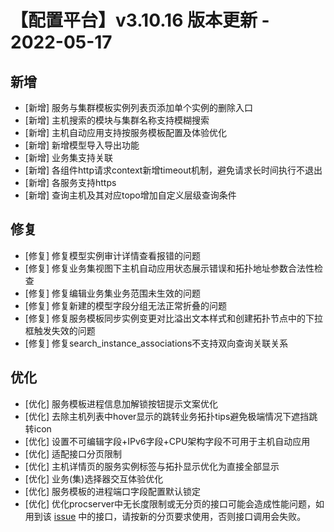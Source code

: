 # 【配置平台】v3.10.16 版本更新 - 2022-05-17

## 新增

-  [新增] 服务与集群模板实例列表页添加单个实例的删除入口 
-  [新增] 主机搜索的模块与集群名称支持模糊搜索
-  [新增] 主机自动应用支持按服务模板配置及体验优化
-  [新增] 新增模型导入导出功能
-  [新增] 业务集支持关联
-  [新增] 各组件http请求context新增timeout机制，避免请求长时间执行不退出
-  [新增] 各服务支持https
-  [新增] 查询主机及其对应topo增加自定义层级查询条件

## 修复

-  [修复] 修复模型实例审计详情查看报错的问题
-  [修复] 修复业务集视图下主机自动应用状态展示错误和拓扑地址参数合法性检查
-  [修复] 修复编辑业务集业务范围未生效的问题 
-  [修复] 修复新建的模型字段分组无法正常折叠的问题
-  [修复] 修复服务模板同步实例变更对比溢出文本样式和创建拓扑节点中的下拉框触发失效的问题 
-  [修复] 修复search_instance_associations不支持双向查询关联关系

## 优化

-  [优化] 服务模板进程信息加解锁按钮提示文案优化
-  [优化] 去除主机列表中hover显示的跳转业务拓扑tips避免极端情况下遮挡跳转icon
-  [优化] 设置不可编辑字段+IPv6字段+CPU架构字段不可用于主机自动应用 
-  [优化] 适配接口分页限制
-  [优化] 主机详情页的服务实例标签与拓扑显示优化为直接全部显示
-  [优化] 业务(集)选择器交互体验优化 
-  [优化] 服务模板的进程端口字段配置默认锁定
-  [优化] 优化procserver中无长度限制或无分页的接口可能会造成性能问题，如用到该 [issue](https://github.com/TencentBlueKing/bk-cmdb/issues/5651) 中的接口，请按新的分页要求使用，否则接口调用会失败。